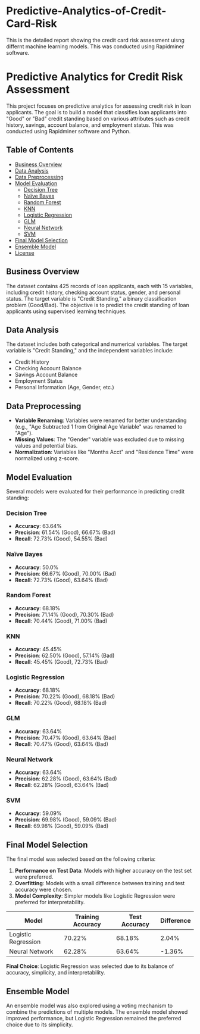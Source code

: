 # Predictive-Analytics-of-Credit-Card-Risk

This is the detailed report showing the credit card risk assessment uisng differnt machine learning models. This was conducted using Rapidminer software. 

# Predictive Analytics for Credit Risk Assessment

This project focuses on predictive analytics for assessing credit risk in loan applicants. The goal is to build a model that classifies loan applicants into "Good" or "Bad" credit standing based on various attributes such as credit history, savings, account balance, and employment status. This was conducted using Rapidminer software and Python.

## Table of Contents
- [Business Overview](#business-overview)
- [Data Analysis](#data-analysis)
- [Data Preprocessing](#data-preprocessing)
- [Model Evaluation](#model-evaluation)
  - [Decision Tree](#decision-tree)
  - [Naïve Bayes](#naïve-bayes)
  - [Random Forest](#random-forest)
  - [KNN](#knn)
  - [Logistic Regression](#logistic-regression)
  - [GLM](#glm)
  - [Neural Network](#neural-network)
  - [SVM](#svm)
- [Final Model Selection](#final-model-selection)
- [Ensemble Model](#ensemble-model)
- [License](#license)

## Business Overview
The dataset contains 425 records of loan applicants, each with 15 variables, including credit history, checking account status, gender, and personal status. The target variable is "Credit Standing," a binary classification problem (Good/Bad). The objective is to predict the credit standing of loan applicants using supervised learning techniques.

## Data Analysis
The dataset includes both categorical and numerical variables. The target variable is "Credit Standing," and the independent variables include:
- Credit History
- Checking Account Balance
- Savings Account Balance
- Employment Status
- Personal Information (Age, Gender, etc.)

## Data Preprocessing
- **Variable Renaming**: Variables were renamed for better understanding (e.g., "Age Subtracted 1 from Original Age Variable" was renamed to "Age").
- **Missing Values**: The "Gender" variable was excluded due to missing values and potential bias.
- **Normalization**: Variables like "Months Acct" and "Residence Time" were normalized using z-score.

## Model Evaluation
Several models were evaluated for their performance in predicting credit standing:

### Decision Tree
- **Accuracy**: 63.64%
- **Precision**: 61.54% (Good), 66.67% (Bad)
- **Recall**: 72.73% (Good), 54.55% (Bad)

### Naïve Bayes
- **Accuracy**: 50.0%
- **Precision**: 66.67% (Good), 70.00% (Bad)
- **Recall**: 72.73% (Good), 63.64% (Bad)

### Random Forest
- **Accuracy**: 68.18%
- **Precision**: 71.14% (Good), 70.30% (Bad)
- **Recall**: 70.44% (Good), 71.00% (Bad)

### KNN
- **Accuracy**: 45.45%
- **Precision**: 62.50% (Good), 57.14% (Bad)
- **Recall**: 45.45% (Good), 72.73% (Bad)

### Logistic Regression
- **Accuracy**: 68.18%
- **Precision**: 70.22% (Good), 68.18% (Bad)
- **Recall**: 70.22% (Good), 68.18% (Bad)

### GLM
- **Accuracy**: 63.64%
- **Precision**: 70.47% (Good), 63.64% (Bad)
- **Recall**: 70.47% (Good), 63.64% (Bad)

### Neural Network
- **Accuracy**: 63.64%
- **Precision**: 62.28% (Good), 63.64% (Bad)
- **Recall**: 62.28% (Good), 63.64% (Bad)

### SVM
- **Accuracy**: 59.09%
- **Precision**: 69.98% (Good), 59.09% (Bad)
- **Recall**: 69.98% (Good), 59.09% (Bad)

## Final Model Selection
The final model was selected based on the following criteria:
1. **Performance on Test Data**: Models with higher accuracy on the test set were preferred.
2. **Overfitting**: Models with a small difference between training and test accuracy were chosen.
3. **Model Complexity**: Simpler models like Logistic Regression were preferred for interpretability.

| Model               | Training Accuracy | Test Accuracy | Difference |
|---------------------|-------------------|---------------|------------|
| Logistic Regression | 70.22%            | 68.18%        | 2.04%      |
| Neural Network      | 62.28%            | 63.64%        | -1.36%     |

**Final Choice**: Logistic Regression was selected due to its balance of accuracy, simplicity, and interpretability.

## Ensemble Model
An ensemble model was also explored using a voting mechanism to combine the predictions of multiple models. The ensemble model showed improved performance, but Logistic Regression remained the preferred choice due to its simplicity.


